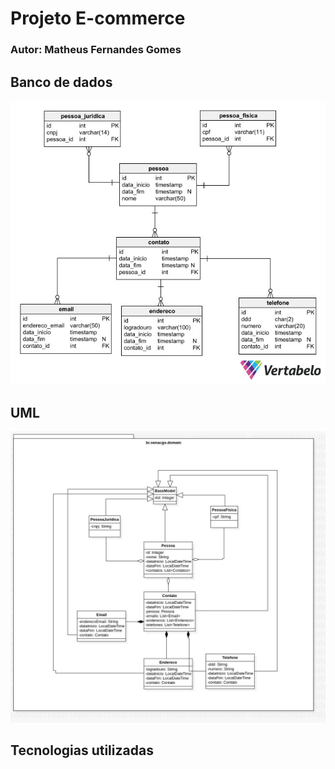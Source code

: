 # Projeto E-commerce

### Autor: Matheus Fernandes Gomes

## Banco de dados

![Modelo de banco de dados](./assets/image/banco.jpg "Modelo de banco de dados escrito na 3ª Forma Normal - 3FN")

## UML

![Uml do pojeto](./assets/image/uml.jpg "Modelo UML")

## Tecnologias utilizadas
